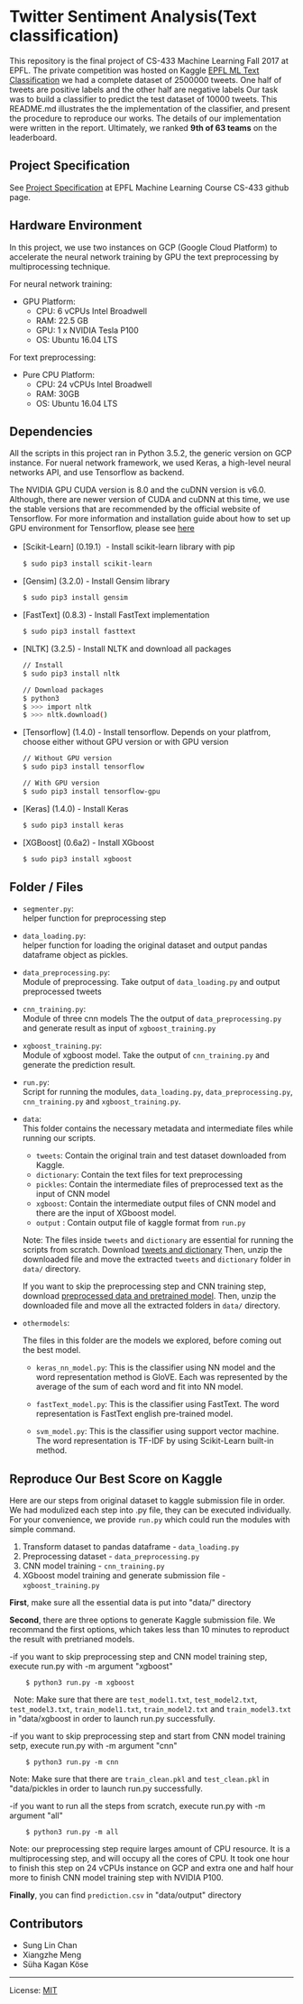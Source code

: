 # Twitter Sentiment Analysis(Text classification)

This repository is the final project of CS-433 Machine Learning Fall 2017 at EPFL. The private competition was hosted on Kaggle [EPFL ML Text Classification](https://www.kaggle.com/c/epfml17-text)
we had a complete dataset of 2500000 tweets. One half of tweets are positive labels and the other half are negative labels Our task was to build a classifier to predict the test dataset of 10000 tweets. This README.md illustrates the 
the implementation of the classifier, and present the procedure to reproduce our works. The details of our implementation were written in the report. Ultimately, we ranked **9th of 63 teams** on the leaderboard.

## Project Specification

See [Project Specification](https://github.com/epfml/ML_course/tree/master/projects/project2/project_text_classification) at EPFL Machine Learning Course CS-433 github page.

## Hardware Environment
In this project, we use two instances on GCP (Google Cloud Platform) to accelerate  the neural network training by GPU the text preprocessing by multiprocessing technique.

For neural network training:
- GPU Platform:
    - CPU: 6 vCPUs Intel Broadwell
    - RAM: 22.5 GB
    - GPU: 1 x NVIDIA Tesla P100
    - OS: Ubuntu 16.04 LTS

For text preprocessing:
- Pure CPU Platform:
    - CPU: 24 vCPUs Intel Broadwell
    - RAM: 30GB
    - OS: Ubuntu 16.04 LTS


## Dependencies

All the scripts in this project ran in Python 3.5.2, the generic version on GCP instance. For nueral network framework, we used Keras, a high-level neural networks API, and use Tensorflow as backend.
 
The NVIDIA GPU CUDA version is 8.0 and the cuDNN version is v6.0. Although, there are newer version of CUDA and cuDNN at this time, we use the stable versions that are recommended by the official website of Tensorflow. For more information and installation guide about how to set up GPU environment for Tensorflow, please see [here](https://www.tensorflow.org/install/install_linux)



* [Scikit-Learn] (0.19.1）- Install scikit-learn library with pip

    ```sh
    $ sudo pip3 install scikit-learn
    ```

* [Gensim] (3.2.0) - Install Gensim library 

    ```sh
    $ sudo pip3 install gensim
    ```

* [FastText] (0.8.3) - Install FastText implementation

    ```sh
    $ sudo pip3 install fasttext
    ```

* [NLTK] (3.2.5) - Install NLTK and download all packages

    ```sh
    // Install
    $ sudo pip3 install nltk
    
    // Download packages
    $ python3
    $ >>> import nltk
    $ >>> nltk.download()
    ```
    
* [Tensorflow] (1.4.0) - Install tensorflow. Depends on your platfrom, choose either without GPU version or with GPU version

    ```sh
    // Without GPU version
    $ sudo pip3 install tensorflow
    
    // With GPU version
    $ sudo pip3 install tensorflow-gpu
    ```

* [Keras] (1.4.0) - Install Keras
    
    ```sh
    $ sudo pip3 install keras
    ```

* [XGBoost] (0.6a2) - Install XGboost
    
    ```sh
    $ sudo pip3 install xgboost
    ```


## Folder / Files

* `segmenter.py`: <br/>
    helper function for preprocessing step

* `data_loading.py`: <br/>
    helper function for loading the original dataset and output pandas dataframe object as pickles.

* `data_preprocessing.py`: <br/>
    Module of preprocessing. Take output of `data_loading.py` and output preprocessed tweets

* `cnn_training.py`: <br/>
    Module of three cnn models The the output of `data_preprocessing.py` and generate result as input of `xgboost_training.py`
    
* `xgboost_training.py`: <br/>
    Module of xgboost model. Take the output of `cnn_training.py` and generate the prediction result.

* `run.py`: <br/>
    Script for running the modules, `data_loading.py`, `data_preprocessing.py`, `cnn_training.py` and `xgboost_training.py`.
    
* `data`: <br/>
    This folder contains the necessary metadata and intermediate files while running our scripts.
    
    - `tweets`: Contain the original train and test dataset downloaded from Kaggle.
    - `dictionary`: Contain the text files for text preprocessing
    - `pickles`: Contain the intermediate files of preprocessed text as the input of CNN model
    - `xgboost`: Contain the intermediate output files of CNN model and there are the input of XGboost model.
    - `output` : Contain output file of kaggle format from `run.py` 

    Note: The files inside `tweets` and `dictionary` are essential for running the scripts from scratch.
    Download [tweets and dictionary](https://www.dropbox.com/s/pmwewfpcfqdrmz5/Archive.zip)
    Then, unzip the downloaded file and move the extracted `tweets` and `dictionary` folder in `data/` directory.
    
    If you want to skip the preprocessing step and CNN training step, download [preprocessed data and pretrained model](https://www.dropbox.com/s/pmwewfpcfqdrmz5/Archive.zip).
    Then, unzip the downloaded file and move all the extracted folders  in `data/` directory.

* `othermodels`: <br/>

    The files in this folder are the models we explored, before coming out the best model.

    - `keras_nn_model.py`: This is the classifier using NN model and the word representation method is GloVE. Each was represented by the average of the sum of each word and fit into NN model.

    - `fastText_model.py`: This is the classifier using FastText. The word representation is FastText english pre-trained model.

    - `svm_model.py`: This is the classifier using support vector machine. The word representation is TF-IDF by using Scikit-Learn built-in method.


## Reproduce Our Best Score on Kaggle

Here are our steps from original dataset to kaggle submission file in order. We had modulized each step into .py file, they can be executed individually. For your convenience, we provide `run.py` which could run the modules with simple command.

1. Transform dataset to pandas dataframe - `data_loading.py`
2. Preprocessing dataset - `data_preprocessing.py`
3. CNN model training  - `cnn_training.py`
4. XGboost model training and generate submission file - `xgboost_training.py`


**First**, make sure all the essential data is put into "data/" directory

**Second**, there are three options to generate Kaggle submission file. We recommand the first options, which takes less than 10 minutes to reproduct the result with pretrianed models.

   -if you want to skip preprocessing step and CNN model training step, execute run.py with -m argument "xgboost"

        $ python3 run.py -m xgboost
   
   Note: Make sure that there are `test_model1.txt`, `test_model2.txt`, `test_model3.txt`, `train_model1.txt`, `train_model2.txt` and `train_model3.txt` in "data/xgboost in order to launch run.py successfully.
   
   -if you want to skip preprocessing step and start from CNN model training setp, execute run.py with -m argument "cnn"
   
        $ python3 run.py -m cnn
   
   Note: Make sure that there are `train_clean.pkl` and `test_clean.pkl`  in "data/pickles in order to launch run.py            successfully.
    
   -if you want to run all the steps from scratch, execute run.py with -m argument "all"

        $ python3 run.py -m all
    
  Note: our preprocessing step require larges amount of CPU resource. It is a multiprocessing step, and will occupy all the     cores of CPU. It took one hour to finish this step on 24  vCPUs instance on GCP and extra one and half hour more to finish CNN model training step with NVIDIA P100.
  
**Finally**, you can find `prediction.csv` in "data/output" directory

## Contributors
- Sung Lin Chan
- Xiangzhe Meng
- Süha Kagan Köse
___

License: [MIT](https://opensource.org/licenses/MIT)
